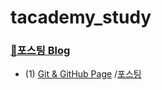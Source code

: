 # tacademy_study

### [📖포스팅 Blog](https://yjs-program.tistory.com/)

- (1) [Git & GitHub Page](./) /[포스팅](https://yjs-program.tistory.com/187)

